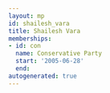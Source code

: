 ```yaml
---
layout: mp
id: shailesh_vara
title: Shailesh Vara
memberships:
- id: con
  name: Conservative Party
  start: '2005-06-28'
  end: 
autogenerated: true
---
```

